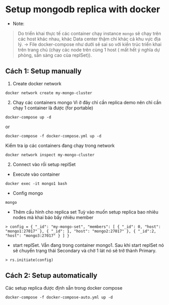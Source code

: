 # Setup mongodb replica with docker

* Note: 
> Do triển khai thực tế các container chạy instance `mongo` sẽ chạy trên các host khác nhau, khác Data center thậm chí khác cả khu vực địa lý. -> File docker-compose như dưới sẽ sai so với kiến trúc triển khai trên trang chủ (chạy các node trên cùng 1 host ( mất hết ý nghĩa dự phòng, sẵn sàng cao của replSet)).

## Cách 1: Setup manually

1. Create docker network
```
docker network create my-mongo-cluster
```
2. Chạy các containers mongo
Vì ở đây chỉ cần replica demo nên chỉ cần chạy 1 container là được (for portable)
```
docker-compose up -d
```
or
```
docker-compose -f docker-compose.yml up -d
```
Kiểm tra ip các containers đang chạy trong network
```
docker network inspect my-mongo-cluster
```
2. Connect vào rồi setup replSet

- Execute vào container
```
docker exec -it mongo1 bash
```
- Config mongo
```
mongo
```
- Thêm cấu hình cho replica set
Tuỳ vào muốn setup replica bao nhiêu nodes mà khai báo bấy nhiêu member
```
> config = { "_id": "my-mongo-set", "members": [ { "_id": 0, "host": "mongo1:27017" }, { "_id": 1, "host": "mongo2:27017" }, { "_id":2, "host": "mongo3:27017" } ] }
```
- start replSet. Vẫn đang trong container mongo1. Sau khi start replSet nó sẽ chuyển trạng thái Secondary và chờ 1 lát nó sẽ trở thành Primary.
```
> rs.initiate(config)
```

## Cách 2: Setup automatically
Các setup replica được định sẵn trong docker compose
```
docker-compose -f docker-compose-auto.yml up -d
```